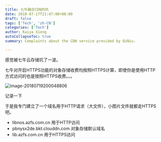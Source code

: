 ```yaml
---
title: 七牛融合CDN的坑
date: 2018-07-17T21:47:00+08:00
draft: false
tags: ['Tech', 'zh-CN']
categories: ['Tech']
author: Kaiya Xiong
autoCollapseToc: true
summary: Complaints about the CDN service provided by QiNiu.

---
```


感觉被七牛云存储坑了一波。

七牛对开启HTTPS功能的对象存储收费均按照HTTPS计算，即使你是使用HTTP方式访问的也是按照HTTPS收费。。。

![image-20180719200048806](https://ws2.sinaimg.cn/large/006tNc79gy1ftff8us6elj30pm06sgmz.jpg)

记录一下

于是我专门建立了一个域名用于HTTP请求（大文件），小图片文件就都走HTTPS吧。

* libnos.azfs.com.cn 用于HTTP访问
* pbnysx2de.bkt.clouddn.com 对象存储默认域名
* lib.azfs.com.cn 用于HTTPS访问